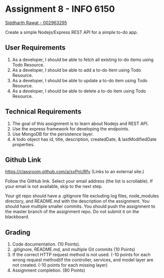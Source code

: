 # Assignment 8 - INFO 6150

[Siddharth Rawat - 002963295](mailto:rawat.sid@northeastern.edu)

Create a simple Nodejs/Express REST API for a simple to-do app.

## User Requirements

  1. As a developer, I should be able to fetch all existing to-do items using Todo Resource.
  2. As a developer, I should be able to add a to-do item using Todo Resource.
  3. As a developer, I should be able to update a to-do item using Todo Resource.
  4. As a developer, I should be able to delete a to-do item using Todo Resource.

## Technical Requirements

  1. The goal of this assignment is to learn about Nodejs and REST API.
  2. Use the express framework for developing the endpoints.
  3. Use MongoDB for the persistence layer.
  4. A todo object has id, title, description, createdDate, & lastModifiedDate properties.

## Github Link

<https://classroom.github.com/a/sxPnURfy> (Links to an external site.)

Follow the GitHub link. Select your email address (the list is scrollable). If your email is not available, skip to the next step.

Your git repo should have a .gitignore file excluding log files, node_modules directory, and README.md with the description of the assignment. You should have multiple smaller commits. You should push the assignment to the master branch of the assignment repo. Do not submit it on the blackboard.

## Grading

  1. Code documentation. (10 Points).
  2. .gitignore, README.md, and multiple Git commits (10 Points)
  3. If the correct HTTP request method is not used. (-10 points for each wrong request method)If the controller, services, and model layer are not created. (-10 points for each missing layer)
  4. Assignment completion. (80 Points)

